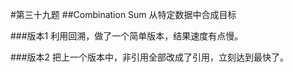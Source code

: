 #第三十九题
##Combination Sum
从特定数据中合成目标

###版本1
利用回溯，做了一个简单版本，结果速度有点慢。

###版本2
把上一个版本中，非引用全部改成了引用，立刻达到最快了。